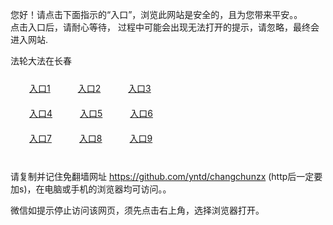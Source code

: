 您好！请点击下面指示的“入口”，浏览此网站是安全的，且为您带来平安。。 <br/>
点击入口后，请耐心等待， 过程中可能会出现无法打开的提示，请忽略，最终会进入网站. </br>

法轮大法在长春<br/>
<div style="padding:10px"><a style="margin:20px" target="_blank" href="https://d392f5nm4fyxf6.cloudfront.net/2Qpsp?citvf" id="ccLink1" rel="nofollow">入口1</a> <a target="_blank" style="margin:20px" href="https://dta84ypx76z0r.cloudfront.net/2Qpsp?lwylyvis" id="ccLink2" rel="nofollow">入口2</a> <a style="margin:20px" target="_blank" href="https://d2ivv3s0yebjh6.cloudfront.net/2Qpsp?qemwbnze" id="ccLink3" rel="nofollow">入口3</a></div>

<div style="padding:10px" ><a style="margin:20px" target="_blank" href="https://d392f5nm4fyxf6.cloudfront.net/2Qpsp?citvf" id="ccLink4" rel="nofollow">入口4</a> <a style="margin:20px" href="https://dta84ypx76z0r.cloudfront.net/2Qpsp?lwylyvis" target="_blank" id="ccLink5" rel="nofollow">入口5</a> <a style="margin:20px" href="https://d2ivv3s0yebjh6.cloudfront.net/2Qpsp?qemwbnze" target="_blank" id="ccLink6" rel="nofollow">入口6</a></div>

<div style="padding:10px"><a style="margin:20px" target="_blank" href="https://d392f5nm4fyxf6.cloudfront.net/2Qpsp?citvf" id="ccLink7" rel="nofollow">入口7</a> <a style="margin:20px" href="https://dta84ypx76z0r.cloudfront.net/2Qpsp?lwylyvis" target="_blank" id="ccLink8" rel="nofollow">入口8</a> <a style="margin:20px" target="_blank" href="https://d2ivv3s0yebjh6.cloudfront.net/2Qpsp?qemwbnze" id="ccLink9" rel="nofollow">入口9</a></div>

<br/>



请复制并记住免翻墙网址 https://github.com/yntd/changchunzx (http后一定要加s)，在电脑或手机的浏览器均可访问。。<br/>

微信如提示停止访问该网页，须先点击右上角，选择浏览器打开。
